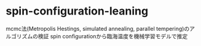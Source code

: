 # spin-configuration-leaning
mcmc法(Metropolis Hestings, simulated annealing, parallel tempering)のアルゴリズムの検証
spin configurationから臨海温度を機械学習モデルで推定
